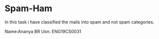 # Spam-Ham
In this task i have classified the mails into spam and not spam categories.

Name:Ananya BR
Usn: ENG19CS0031
